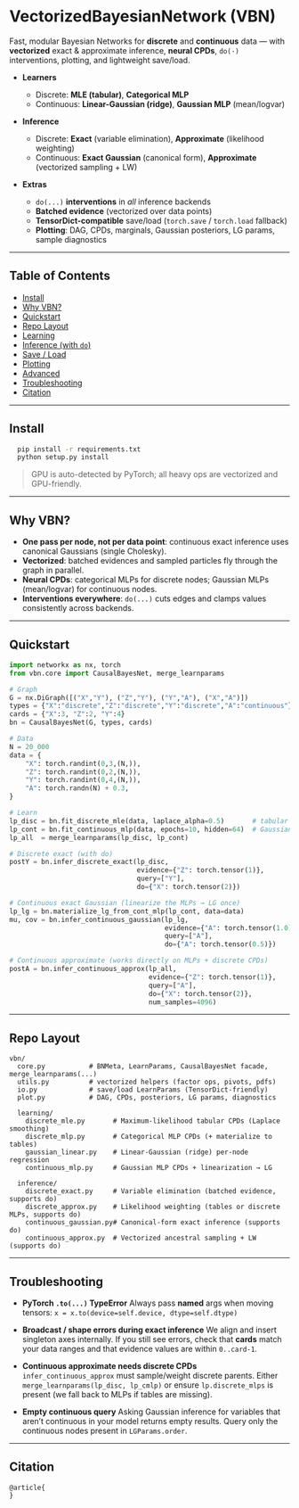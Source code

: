 # VectorizedBayesianNetwork (VBN)

Fast, modular Bayesian Networks for **discrete** and **continuous** data — with **vectorized** exact & approximate inference, **neural CPDs**, `do(·)` interventions, plotting, and lightweight save/load.

* **Learners**

  * Discrete: **MLE (tabular)**, **Categorical MLP**
  * Continuous: **Linear-Gaussian (ridge)**, **Gaussian MLP** (mean/logvar)
* **Inference**

  * Discrete: **Exact** (variable elimination), **Approximate** (likelihood weighting)
  * Continuous: **Exact Gaussian** (canonical form), **Approximate** (vectorized sampling + LW)
* **Extras**

  * `do(...)` **interventions** in *all* inference backends
  * **Batched evidence** (vectorized over data points)
  * **TensorDict-compatible** save/load (`torch.save` / `torch.load` fallback)
  * **Plotting**: DAG, CPDs, marginals, Gaussian posteriors, LG params, sample diagnostics

---

## Table of Contents

* [Install](#install)
* [Why VBN?](#why-vbn)
* [Quickstart](#quickstart)
* [Repo Layout](#repo-layout)
* [Learning](#learning)
* [Inference (with `do`)](#inference-with-do)
* [Save / Load](#save--load)
* [Plotting](#plotting)
* [Advanced](#advanced)
* [Troubleshooting](#troubleshooting)
* [Citation](#citation)

---

## Install

```bash
  pip install -r requirements.txt
  python setup.py install
```

> GPU is auto-detected by PyTorch; all heavy ops are vectorized and GPU-friendly.

---

## Why VBN?

* **One pass per node, not per data point**: continuous exact inference uses canonical Gaussians (single Cholesky).
* **Vectorized**: batched evidences and sampled particles fly through the graph in parallel.
* **Neural CPDs**: categorical MLPs for discrete nodes; Gaussian MLPs (mean/logvar) for continuous nodes.
* **Interventions everywhere**: `do(...)` cuts edges and clamps values consistently across backends.

---

## Quickstart

```python
import networkx as nx, torch
from vbn.core import CausalBayesNet, merge_learnparams

# Graph
G = nx.DiGraph([("X","Y"), ("Z","Y"), ("Y","A"), ("X","A")])
types = {"X":"discrete","Z":"discrete","Y":"discrete","A":"continuous"}
cards = {"X":3, "Z":2, "Y":4}
bn = CausalBayesNet(G, types, cards)

# Data
N = 20_000
data = {
    "X": torch.randint(0,3,(N,)),
    "Z": torch.randint(0,2,(N,)),
    "Y": torch.randint(0,4,(N,)),
    "A": torch.randn(N) + 0.3,
}

# Learn
lp_disc = bn.fit_discrete_mle(data, laplace_alpha=0.5)       # tabular CPDs
lp_cont = bn.fit_continuous_mlp(data, epochs=10, hidden=64)  # Gaussian MLPs
lp_all  = merge_learnparams(lp_disc, lp_cont)

# Discrete exact (with do)
postY = bn.infer_discrete_exact(lp_disc,
                                evidence={"Z": torch.tensor(1)},
                                query=["Y"],
                                do={"X": torch.tensor(2)})

# Continuous exact Gaussian (linearize the MLPs → LG once)
lp_lg = bn.materialize_lg_from_cont_mlp(lp_cont, data=data)
mu, cov = bn.infer_continuous_gaussian(lp_lg,
                                       evidence={"A": torch.tensor(1.0)},
                                       query=["A"],
                                       do={"A": torch.tensor(0.5)})

# Continuous approximate (works directly on MLPs + discrete CPDs)
postA = bn.infer_continuous_approx(lp_all,
                                   evidence={"Z": torch.tensor(1)},
                                   query=["A"],
                                   do={"X": torch.tensor(2)},
                                   num_samples=4096)
```

---

## Repo Layout

```
vbn/
  core.py           # BNMeta, LearnParams, CausalBayesNet facade, merge_learnparams(...)
  utils.py          # vectorized helpers (factor ops, pivots, pdfs)
  io.py             # save/load LearnParams (TensorDict-friendly)
  plot.py           # DAG, CPDs, posteriors, LG params, diagnostics

  learning/
    discrete_mle.py       # Maximum-likelihood tabular CPDs (Laplace smoothing)
    discrete_mlp.py       # Categorical MLP CPDs (+ materialize to tables)
    gaussian_linear.py    # Linear-Gaussian (ridge) per-node regression
    continuous_mlp.py     # Gaussian MLP CPDs + linearization → LG

  inference/
    discrete_exact.py     # Variable elimination (batched evidence, supports do)
    discrete_approx.py    # Likelihood weighting (tables or discrete MLPs, supports do)
    continuous_gaussian.py# Canonical-form exact inference (supports do)
    continuous_approx.py  # Vectorized ancestral sampling + LW (supports do)
```

---

## Troubleshooting

* **PyTorch `.to(...)` TypeError**
  Always pass **named** args when moving tensors:
  `x = x.to(device=self.device, dtype=self.dtype)`

* **Broadcast / shape errors during exact inference**
  We align and insert singleton axes internally. If you still see errors, check that **cards** match your data ranges and that evidence values are within `0..card-1`.

* **Continuous approximate needs discrete CPDs**
  `infer_continuous_approx` must sample/weight discrete parents.
  Either `merge_learnparams(lp_disc, lp_cmlp)` or ensure `lp.discrete_mlps` is present (we fall back to MLPs if tables are missing).

* **Empty continuous query**
  Asking Gaussian inference for variables that aren’t continuous in your model returns empty results. Query only the continuous nodes present in `LGParams.order`.

---

## Citation
```
@article{
}
```
